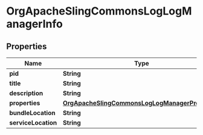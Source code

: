 
# OrgApacheSlingCommonsLogLogManagerInfo

## Properties
Name | Type | Description | Notes
------------ | ------------- | ------------- | -------------
**pid** | **String** |  |  [optional]
**title** | **String** |  |  [optional]
**description** | **String** |  |  [optional]
**properties** | [**OrgApacheSlingCommonsLogLogManagerProperties**](OrgApacheSlingCommonsLogLogManagerProperties.md) |  |  [optional]
**bundleLocation** | **String** |  |  [optional]
**serviceLocation** | **String** |  |  [optional]



